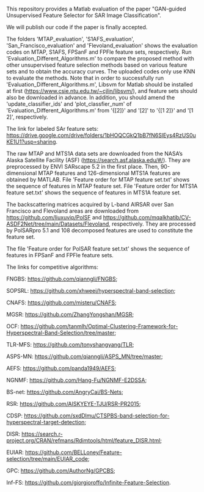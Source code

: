This repository provides a Matlab evaluation of the paper "GAN-guided Unsupervised Feature Selector for SAR Image Classification".

We will publish our code if the paper is finally accepted.

The folders 'MTAP_evaluation', 'S1AFS_evaluation', 'San_Francisco_evaluation' and 'Flevoland_evaluation' shows the evaluation codes on MTAP, S1AFS, FPSanF and FPFle feature sets, respectively. Run 'Evaluation_Different_Algorithms.m' to compare the proposed method with other unsupervised feature selection methods based on various feature sets and to obtain the accuracy curves. The uploaded codes only use KNN to evaluate the methods. Note that in order to successfully run 'Evaluation_Different_Algorithms.m', Libsvm for Matlab should be installed at first (https://www.csie.ntu.edu.tw/~cjlin/libsvm/), and feature sets should also be downloaded in advance. In addition, you should amend the 'update_classifier_ids' and 'plot_classfier_num' of 'Evaluation_Different_Algorithms.m' from '{[2]}' and '[2]' to '{[1 2]}' and '[1 2]', respectively. 

The link for labeled SAr feature sets: https://drive.google.com/drive/folders/1bHOQCGkQ1bB7fN6SlEys4RzUS0uKE1U1?usp=sharing.

The raw MTAP and MTS1A data sets are downloaded from the NASA’s Alaska Satellite Facility (ASF) (https://search.asf.alaska.edu/#/). They are preprocessed by ENVI SARscape 5.2 in the first place. Then, 90-dimensional MTAP features and 126-dimensional MTS1A features are obtained by MATLAB.
File 'Feature order for MTAP feature set.txt' shows the sequence of features in MTAP feature set.
File 'Feature order for MTS1A feature set.txt' shows the sequence of features in MTS1A feature set.

The backscattering matrices acquired by L-band AIRSAR over San Francisco and Flevoland areas are downloaded from https://github.com/liuxuvip/PolSF and https://github.com/mqalkhatib/CV-ASDF2Net/tree/main/Datasets/Flevoland, respectively. They are processed by PolSARpro 5.1 and 108 decomposed features are used to constitute the feature set.

The file 'Feature order for PolSAR feature set.txt' shows the sequence of features in FPSanF and FPFle feature sets.

The links for competitive algorithms: 

FNGBS: https://github.com/qianngli/FNGBS;

SOPSRL: https://github.com/xhweei/hyperspectral-band-selection;

CNAFS: https://github.com/misteru/CNAFS;

MGSR: https://github.com/ZhangYongshan/MGSR;

OCF: https://github.com/tanmlh/Optimal-Clustering-Framework-for-Hyperspectral-Band-Selection/tree/master;

TLR-MFS: https://github.com/tonyshangyang/TLR;

ASPS-MN: https://github.com/qianngli/ASPS_MN/tree/master;

AEFS: https://github.com/panda1949/AEFS;

NGNMF: https://github.com/Hang-Fu/NGNMF-E2DSSA;

BS-net: https://github.com/AngryCai/BS-Nets;

RSR: https://github.com/AISKYEYE-TJU/RSR-PR2015;

CDSP: https://github.com/sxdDlmu/CTSPBS-band-selection-for-hyperspectral-target-detection;

DISR: https://search.r-project.org/CRAN/refmans/Rdimtools/html/feature_DISR.html;

EUIAR: https://github.com/BELLoney/Feature-selection/tree/main/EUIAR_code;

GPC: https://github.com/AuthorNg/GPCBS;

Inf-FS: https://github.com/giorgioroffo/Infinite-Feature-Selection.

